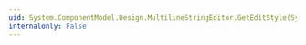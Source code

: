```yaml
---
uid: System.ComponentModel.Design.MultilineStringEditor.GetEditStyle(System.ComponentModel.ITypeDescriptorContext)
internalonly: False
---
```

